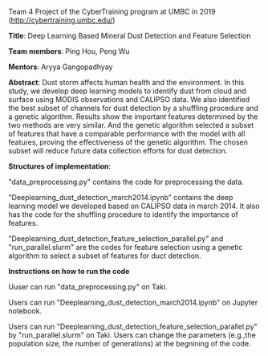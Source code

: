 Team 4 Project of the CyberTraining program at UMBC in 2019 (http://cybertraining.umbc.edu/)

**Title**: Deep Learning Based Mineral Dust Detection and Feature Selection

**Team members**: Ping Hou, Peng Wu

**Mentors**: Aryya Gangopadhyay

**Abstract**: Dust storm affects human health and the environment. In this study, we develop deep learning models to identify dust from cloud and surface using MODIS observations and CALIPSO data. We also identified the best subset of channels for dust detection by a shuffling procedure and a genetic algorithm. Results show the important features determined by the two methods are very similar. And the genetic algorithm selected a subset of features that have a comparable performance with the model with all features, proving the effectiveness of the genetic algorithm. The chosen subset will reduce future data collection efforts for dust detection.

**Structures of implementation**:

"data_preprocessing.py" contains the code for preprocessing the data.

"Deeplearning_dust_detection_march2014.ipynb" contains the deep learning model we developed based on CALIPSO data in march 2014. It also has the code for the shuffling procedure to identify the importance of features. 

"Deeplearning_dust_detection_feature_selection_parallel.py" and "run_parallel.slurm" are the codes for feature selection using a genetic algorithm to select a subset of features for duct detection. 

**Instructions on how to run the code**

Uuser can run "data_preprocessing.py" on Taki.

Users can run "Deeplearning_dust_detection_march2014.ipynb" on Jupyter notebook. 

Users can run "Deeplearning_dust_detection_feature_selection_parallel.py" by "run_parallel.slurm" on Taki. Users can change the parameters (e.g.,the population size, the number of generations) at the begnining of the code.  
